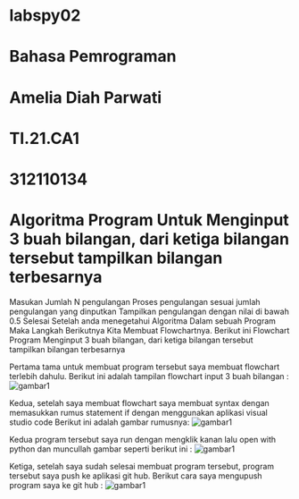 # labspy02
# Bahasa Pemrograman

 # Amelia Diah Parwati
 # TI.21.CA1
 # 312110134

  # Algoritma Program Untuk Menginput 3 buah bilangan, dari ketiga bilangan tersebut tampilkan bilangan terbesarnya
Masukan Jumlah N pengulangan
Proses pengulangan sesuai jumlah pengulangan yang dinputkan
Tampilkan pengulangan dengan nilai di bawah 0.5
Selesai
Setelah anda menegetahui Algoritma Dalam sebuah Program Maka Langkah Berikutnya Kita Membuat Flowchartnya. Berikut ini Flowchart Program
Menginput 3 buah bilangan, dari ketiga bilangan tersebut tampilkan bilangan terbesarnya

Pertama tama  untuk membuat program tersebut saya membuat flowchart terlebih dahulu. 
Berikut ini adalah tampilan flowchart input 3 buah bilangan :
![gambar1](flowchart)

Kedua, setelah saya membuat flowchart saya membuat syntax dengan memasukkan rumus statement if dengan menggunakan aplikasi visual studio code
Berikut ini adalah gambar rumusnya:
![gambar1](step1)

Kedua program tersebut saya run dengan mengklik kanan lalu open with python dan muncullah gambar seperti berikut ini :
![gambar1](step2)

Ketiga, setelah saya sudah selesai membuat program tersebut, program tersebut saya push ke aplikasi git hub. Berikut cara saya mengupush program saya ke git hub :
![gambar1](step3)
